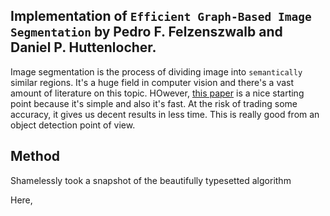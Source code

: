 ## Implementation of `Efficient Graph-Based Image Segmentation` by Pedro F. Felzenszwalb and Daniel P. Huttenlocher.

Image segmentation is the process of dividing image into `semantically` similar regions. It's a huge field in computer vision and there's a vast amount of literature on this topic. HOwever, [this paper](https://www.cs.cornell.edu/~dph/papers/seg-ijcv.pdf) is a nice starting point because it's simple and also it's fast. At the risk of trading some accuracy, it gives us decent results in less time. This is really good from an object detection point of view.

## Method

Shamelessly took a snapshot of the beautifully typesetted algorithm



Here,


